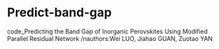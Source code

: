 # Predict-band-gap
code_Predicting the Band Gap of Inorganic Perovskites Using Modified Parallel Residual Network
/nauthors:Wei LUO, Jiahao GUAN, Zuotao YAN
